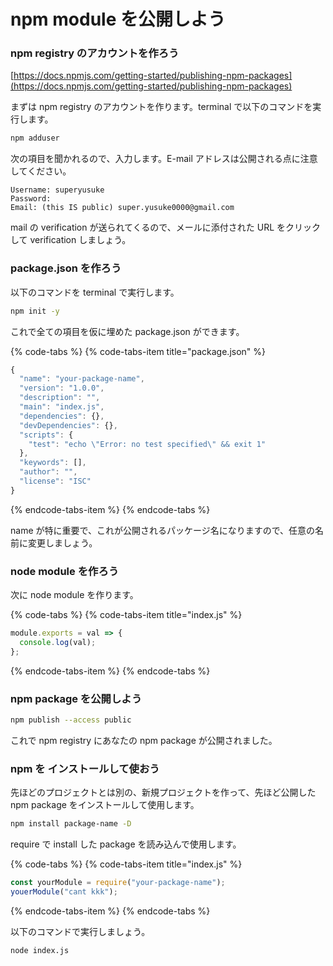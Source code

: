 # npm module を公開しよう

### npm registry のアカウントを作ろう

[https://docs.npmjs.com/getting-started/publishing-npm-packages](https://docs.npmjs.com/getting-started/publishing-npm-packages)

まずは npm registry のアカウントを作ります。terminal で以下のコマンドを実行します。

```bash
npm adduser
```

次の項目を聞かれるので、入力します。E-mail アドレスは公開される点に注意してください。

```text
Username: superyusuke
Password:
Email: (this IS public) super.yusuke0000@gmail.com
```

mail の verification が送られてくるので、メールに添付された URL をクリックして verification しましょう。

### package.json を作ろう

以下のコマンドを terminal で実行します。

```bash
npm init -y
```

これで全ての項目を仮に埋めた package.json ができます。

{% code-tabs %}
{% code-tabs-item title="package.json" %}
```javascript
{
  "name": "your-package-name",
  "version": "1.0.0",
  "description": "",
  "main": "index.js",
  "dependencies": {},
  "devDependencies": {},
  "scripts": {
    "test": "echo \"Error: no test specified\" && exit 1"
  },
  "keywords": [],
  "author": "",
  "license": "ISC"
}
```
{% endcode-tabs-item %}
{% endcode-tabs %}

name が特に重要で、これが公開されるパッケージ名になりますので、任意の名前に変更しましょう。

### node module を作ろう

次に node module を作ります。

{% code-tabs %}
{% code-tabs-item title="index.js" %}
```javascript
module.exports = val => {
  console.log(val);
};
```
{% endcode-tabs-item %}
{% endcode-tabs %}

### npm package を公開しよう

```bash
npm publish --access public
```

これで npm registry にあなたの npm package が公開されました。

### npm を インストールして使おう

先ほどのプロジェクトとは別の、新規プロジェクトを作って、先ほど公開した npm package をインストールして使用します。

```bash
npm install package-name -D
```

require で install した package を読み込んで使用します。

{% code-tabs %}
{% code-tabs-item title="index.js" %}
```javascript
const yourModule = require("your-package-name");
youerModule("cant kkk");
```
{% endcode-tabs-item %}
{% endcode-tabs %}

以下のコマンドで実行しましょう。

```bash
node index.js
```



